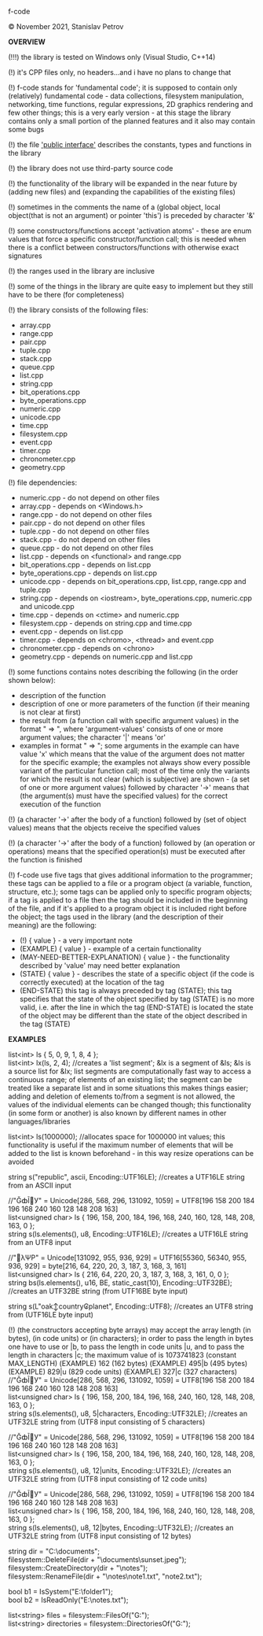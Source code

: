 f-code

© November 2021, Stanislav Petrov

**OVERVIEW** 

(!!!) the library is tested on Windows only (Visual Studio, C++14)

(!) it's CPP files only, no headers...and i have no plans to change that

(!) f-code stands for 'fundamental code'; it is supposed to contain only (relatively) fundamental code - data collections, filesystem manipulation, networking, time functions, regular expressions, 2D graphics rendering and few other things; this is a very early version - at this stage the library contains only a small portion of the planned features and it also may contain some bugs

(!) the file ['public interface'](https://github.com/StanislavPetrov15/f-code/blob/main/Public%20interface) describes the constants, types and functions in the library 

(!) the library does not use third-party source code

(!) the functionality of the library will be expanded in the near future by (adding new files) and (expanding the capabilities of the existing files)

(!) sometimes in the comments the name of a (global object, local object(that is not an argument) or pointer 'this') is preceded by character '&'

(!) some constructors/functions accept 'activation atoms' - these are enum values that force a specific constructor/function call; this is needed when there is a
    conflict between constructors/functions with otherwise exact signatures

(!) the ranges used in the library are inclusive

(!) some of the things in the library are quite easy to implement but they still have to be there (for completeness)

(!) the library consists of the following files:
- array.cpp
- range.cpp
- pair.cpp
- tuple.cpp
- stack.cpp
- queue.cpp
- list.cpp
- string.cpp
- bit_operations.cpp
- byte_operations.cpp
- numeric.cpp
- unicode.cpp
- time.cpp
- filesystem.cpp
- event.cpp
- timer.cpp
- chronometer.cpp
- geometry.cpp

(!) file dependencies:
- numeric.cpp - do not depend on other files
- array.cpp - depends on <Windows.h>
- range.cpp - do not depend on other files
- pair.cpp - do not depend on other files
- tuple.cpp - do not depend on other files
- stack.cpp - do not depend on other files
- queue.cpp - do not depend on other files
- list.cpp - depends on \<functional\> and range.cpp
- bit_operations.cpp - depends on list.cpp
- byte_operations.cpp - depends on list.cpp
- unicode.cpp - depends on bit_operations.cpp, list.cpp, range.cpp and tuple.cpp
- string.cpp - depends on \<iostream\>, byte_operations.cpp, numeric.cpp and unicode.cpp
- time.cpp - depends on \<ctime\> and numeric.cpp
- filesystem.cpp - depends on string.cpp and time.cpp
- event.cpp - depends on list.cpp
- timer.cpp - depends on \<chromo\>, \<thread\> and event.cpp
- chronometer.cpp - depends on \<chrono\> 
- geometry.cpp - depends on numeric.cpp and list.cpp

(!) some functions contains notes describing the following (in the order shown below):
- description of the function
- description of one or more parameters of the function (if their meaning is not clear at first)
- the result from (a function call with specific argument values) in the format "<argument-values> => <result>",
  where 'argument-values' consists of one or more argument values; the character '|' means 'or'
- examples in format "<function-call> => <result>"; some arguments in the example can have value 'x' which means that the value of the argument
  does not matter for the specific example; the examples not always show every possible variant of the particular function call; most of the time
  only the variants for which the result is not clear (which is subjective) are shown - (a set of one or more argument values) followed by character '->' means that (the   argument(s) must have the specified values) for the correct execution of the function

(!) (a character '->' after the body of a function) followed by (set of object values) means that the objects receive the specified values

(!) (a character '->' after the body of a function) followed by (an operation or operations) means that the specified operation(s) must be executed after
    the function is finished

(!) f-code use five tags that gives additional information to the programmer; these tags can be applied to a file or
    a program object (a variable, function, structure, etc.); some tags can be applied only to specific program objects;
    if a tag is applied to a file then the tag should be included in the beginning of the file, and if it's applied to a program object it is included right before the object; the tags used in the library (and the description of their meaning) are the following:
   - (!) { value } - a very important note
   - (EXAMPLE) { value }  - example of a certain functionality  
   - (MAY-NEED-BETTER-EXPLANATION) { value } - the functionality described by 'value' may need better explanation  
   - (STATE) { value } - describes the state of a specific object  (if the code is correctly executed) at the location of the tag  
   - (END-STATE) this tag is always preceded by tag (STATE); this tag specifies that the state of the object specified by tag (STATE) is no more valid, i.e. after the line in  which the tag (END-STATE) is located the state of the object may be different than the state of the object described in the tag (STATE)

**EXAMPLES**
	
list\<int> ls { 5, 0, 9, 1, 8, 4 };  
list\<int> lx(ls, 2, 4); //creates a 'list segment'; &lx is a segment of &ls; &ls is a source list for &lx; list segments are computationally fast way to access a continuous range; of elements of an existing list; the segment can be treated like a separate list and in some situations this makes things easier; adding and deletion of elements to/from a segment is not allowed, the values of the individual elements can be changed though; this functionality (in some form or another) is also known by different names in other languages/libraries  
		
list\<int> ls(1000000); //allocates space for 1000000 int values; this functionality is useful if the maximum number of elements that will be added to the list is known beforehand - in this way resize operations can be avoided 

string s("republic", ascii, Encoding::UTF16LE); //creates a UTF16LE string from an ASCII input  

//"ĞȸĨ𠀔У" = Unicode[286, 568, 296, 131092, 1059] = UTF8[196 158 200 184 196 168 240 160 128 148 208 163]  
list\<unsigned char> ls { 196, 158, 200, 184, 196, 168, 240, 160, 128, 148, 208, 163, 0 };  
string s(ls.elements(), u8, Encoding::UTF16LE); //creates a UTF16LE string from an UTF8 input  

//"𠀔λΨΡ" = Unicode[131092, 955, 936, 929] = UTF16[55360, 56340, 955, 936, 929] = byte[216, 64, 220, 20, 3, 187, 3, 168, 3, 161]  
list\<unsigned char> ls { 216, 64, 220, 20, 3, 187, 3, 168, 3, 161, 0, 0 };  
string bs(ls.elements(), u16, BE, static_cast<unsigned int>(10), Encoding::UTF32BE); //creates an UTF32BE string (from UTF16BE byte input)  

string s(L"oak↕country₢planet", Encoding::UTF8); //creates an UTF8 string from (UTF16LE byte input)

(!) (the constructors accepting byte arrays) may accept the array length (in bytes), (in code units) or (in characters); in order to pass
        the length in bytes one have to use <N> or <N>|b, to pass the length in code units <N>|u, and to pass the length in characters <N>|c;
		the maximum value of <N> is 1073741823 (constant MAX_LENGTH)
        (ЕXAMPLE) 162 (162 bytes)
        (ЕXAMPLE) 495|b (495 bytes)
        (EXAMPLE) 829|u (829 code units)
        (ЕXAMPLE) 327|c (327 characters)      
//"ĞȸĨ𠀔У" = Unicode[286, 568, 296, 131092, 1059] = UTF8[196 158 200 184 196 168 240 160 128 148 208 163]  
list\<unsigned char> ls { 196, 158, 200, 184, 196, 168, 240, 160, 128, 148, 208, 163, 0 };  
string s(ls.elements(), u8, 5|characters, Encoding::UTF32LE); //creates an UTF32LE string from (UTF8 input consisting of 5 characters)  

//"ĞȸĨ𠀔У" = Unicode[286, 568, 296, 131092, 1059] = UTF8[196 158 200 184 196 168 240 160 128 148 208 163]  
list\<unsigned char> ls { 196, 158, 200, 184, 196, 168, 240, 160, 128, 148, 208, 163, 0 };  
string s(ls.elements(), u8, 12|units, Encoding::UTF32LE); //creates an UTF32LE string from (UTF8 input consisting of 12 code units)  

//"ĞȸĨ𠀔У" = Unicode[286, 568, 296, 131092, 1059] = UTF8[196 158 200 184 196 168 240 160 128 148 208 163]  
list\<unsigned char> ls { 196, 158, 200, 184, 196, 168, 240, 160, 128, 148, 208, 163, 0 };  
string s(ls.elements(), u8, 12|bytes, Encoding::UTF32LE); //creates an UTF32LE string from (UTF8 input consisting of 12 bytes)  

string dir = "C:\\documents";  
filesystem::DeleteFile(dir + "\\documents\\sunset.jpeg");   
filesystem::CreateDirectory(dir + "\\notes");  
filesystem::RenameFile(dir + "\\notes\\note1.txt", "note2.txt");  
  
bool b1 = IsSystem("E:\\folder1");  
bool b2 = IsReadOnly("E:\\notes.txt");  
 
list\<string> files = filesystem::FilesOf("G:");  
list\<string> directories = filesystem::DirectoriesOf("G:");












